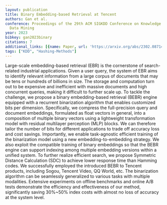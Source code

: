 ```yaml
---
layout: publication
title: Binary Embedding-based Retrieval at Tencent
authors: Gan et al.
conference: Proceedings of the 29th ACM SIGKDD Conference on Knowledge Discovery and
  Data Mining
year: 2023
bibkey: gan2023binary
citations: 7
additional_links: [{name: Paper, url: 'https://arxiv.org/abs/2302.08714'}]
tags: ["KDD", "Hashing-Methods"]
---
```

Large-scale embedding-based retrieval (EBR) is the cornerstone of
search-related industrial applications. Given a user query, the system of EBR
aims to identify relevant information from a large corpus of documents that may
be tens or hundreds of billions in size. The storage and computation turn out
to be expensive and inefficient with massive documents and high concurrent
queries, making it difficult to further scale up. To tackle the challenge, we
propose a binary embedding-based retrieval (BEBR) engine equipped with a
recurrent binarization algorithm that enables customized bits per dimension.
Specifically, we compress the full-precision query and document embeddings,
formulated as float vectors in general, into a composition of multiple binary
vectors using a lightweight transformation model with residual multilayer
perception (MLP) blocks. We can therefore tailor the number of bits for
different applications to trade off accuracy loss and cost savings.
Importantly, we enable task-agnostic efficient training of the binarization
model using a new embedding-to-embedding strategy. We also exploit the
compatible training of binary embeddings so that the BEBR engine can support
indexing among multiple embedding versions within a unified system. To further
realize efficient search, we propose Symmetric Distance Calculation (SDC) to
achieve lower response time than Hamming codes. We successfully employed the
introduced BEBR to Tencent products, including Sogou, Tencent Video, QQ World,
etc. The binarization algorithm can be seamlessly generalized to various tasks
with multiple modalities. Extensive experiments on offline benchmarks and
online A/B tests demonstrate the efficiency and effectiveness of our method,
significantly saving 30%~50% index costs with almost no loss of accuracy at the
system level.